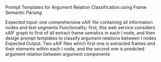 Prompt Templates for Argument Relation Classification using Frame Semantic Parsing

Expected Input: one comprehensive xAIF file containing all information nodes and text segments
Functionality: first, this web service considers xAIF graph to first of all extract frame sematics in each I node, and then design prompt templates to classify argument relations between I nodes 
Expected Output: Two xAIF files which first one is extracted frames and their elements within each I node, and the second one is predicted argument relation between argument components
